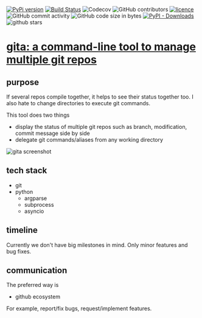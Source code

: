 [![PyPi version](https://img.shields.io/pypi/v/gita.svg?color=blue)](https://pypi.org/project/gita/)
[![Build Status](https://travis-ci.org/nosarthur/gita.svg?branch=master)](https://travis-ci.org/nosarthur/gita)
![Codecov](https://img.shields.io/codecov/c/github/nosarthur/gita.svg)
![GitHub contributors](https://img.shields.io/github/contributors/nosarthur/gita.svg)
[![licence](https://img.shields.io/pypi/l/gita.svg)](https://github.com/nosarthur/gita/blob/master/LICENSE)
![GitHub commit activity](https://img.shields.io/github/commit-activity/m/nosarthur/gita.svg)
![GitHub code size in bytes](https://img.shields.io/github/languages/code-size/nosarthur/gita.svg)
[![PyPI - Downloads](https://img.shields.io/pypi/dm/gita.svg)](https://pypistats.org/packages/gita)
![github stars](https://img.shields.io/github/stars/nosarthur/gita.svg)

# [gita: a command-line tool to manage multiple git repos](https://github.com/nosarthur/gita)

## purpose

If several repos compile together, it helps to see their status together too. I also hate to change directories to execute git commands.

This tool does two things

- display the status of multiple git repos such as branch, modification, commit message side by side
- delegate git commands/aliases from any working directory

![gita screenshot](https://github.com/nosarthur/gita/raw/master/screenshot.png)

## tech stack

- git
- python
  - argparse
  - subprocess
  - asyncio

## timeline

Currently we don't have big milestones in mind.
Only minor features and bug fixes.

## communication

The preferred way is

- github ecosystem

For example, report/fix bugs, request/implement features.
